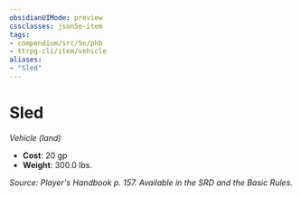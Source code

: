 ```yaml
---
obsidianUIMode: preview
cssclasses: json5e-item
tags:
- compendium/src/5e/phb
- ttrpg-cli/item/vehicle
aliases: 
- "Sled"
---
```

# Sled
*Vehicle (land)*  

- **Cost**: 20 gp
- **Weight**: 300.0 lbs.

*Source: Player's Handbook p. 157. Available in the SRD and the Basic Rules.*